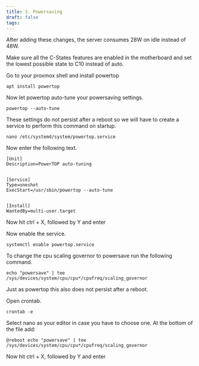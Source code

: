 ```yaml
---
title: 3. Powersaving
draft: false
tags:
---
```

After adding these changes, the server consumes 28W on idle instead of 48W.

Make sure all the C-States features are enabled in the motherboard and set the lowest possible state to C10 instead of auto.

Go to your proxmox shell and install powertop

```
apt install powertop
```

Now let powertop auto-tune your powersaving settings.

```
powertop --auto-tune
```

These settings do not persist after a reboot so we will have to create a service to perform this command on startup.

```
nano /etc/systemd/system/powertop.service
```

Now enter the following text.

```
[Unit]
Description=PowerTOP auto-tuning


[Service]
Type=oneshot
ExecStart=/usr/sbin/powertop --auto-tune


[Install]
WantedBy=multi-user.target
```

Now hit ctrl + X, followed by Y and enter

Now enable the service.

```
systemctl enable powertop.service
```

To change the cpu scaling governor to powersave run the following command.

```
echo "powersave" | tee /sys/devices/system/cpu/cpu*/cpufreq/scaling_governor
```

Just as powertop this also does not persist after a reboot.

Open crontab.

```
crontab -e
```

Select nano as your editor in case you have to choose one.
At the bottom of the file add:

```
@reboot echo "powersave" | tee /sys/devices/system/cpu/cpu*/cpufreq/scaling_governor
```

Now hit ctrl + X, followed by Y and enter
